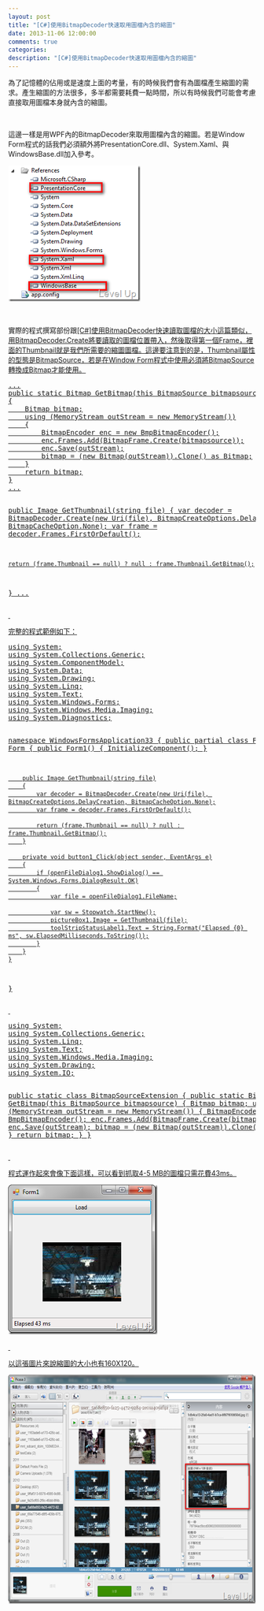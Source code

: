 ```yaml
---
layout: post
title: "[C#]使用BitmapDecoder快速取用圖檔內含的縮圖"
date: 2013-11-06 12:00:00
comments: true
categories: 
description: "[C#]使用BitmapDecoder快速取用圖檔內含的縮圖"
---
```

<p>為了記憶體的佔用或是速度上面的考量，有的時候我們會有為圖檔產生縮圖的需求。產生縮圖的方法很多，多半都需要耗費一點時間，所以有時候我們可能會考慮直接取用圖檔本身就內含的縮圖。</p>  <p> </p>  <p>這邊一樣是用WPF內的BitmapDecoder來取用圖檔內含的縮圖。若是Window Form程式的話我們必須額外將PresentationCore.dll、System.Xaml、與WindowsBase.dll加入參考。</p>  <p><img style="border-bottom: 0px; border-left: 0px; border-top: 0px; border-right: 0px" border="0" alt="image" src="\images\posts\1a7e9067-1d43-442b-8abc-ade0e9502262\image_thumb_2.png" width="269" height="276" /></a> </p>  <p> </p>  <p>實際的程式撰寫部份跟<a href="http://www.dotblogs.com.tw/larrynung/archive/2012/09/05/74627.aspx">[C#]使用BitmapDecoder快速讀取圖檔的大小這篇類似，用BitmapDecoder.Create將要讀取的圖檔位置帶入，然後取得第一個Frame，裡面的Thumbnail就是我們所需要的縮圖圖檔。這邊要注意到的是，Thumbnail屬性的型態是BitmapSource，若是在Window Form程式中使用必須將BitmapSource轉換成Bitmap才能使用。</p>  <p>   </p><div style="padding-bottom: 0px; margin: 0px; padding-left: 0px; padding-right: 0px; display: inline; float: none; padding-top: 0px" id="scid:812469c5-0cb0-4c63-8c15-c81123a09de7:10bf3f0e-c870-48f8-b45e-13fbad8da60f" class="wlWriterSmartContent"><pre name="code" class="c#">...
public static Bitmap GetBitmap(this BitmapSource bitmapsource)
{
	Bitmap bitmap;
	using (MemoryStream outStream = new MemoryStream())
	{
		BitmapEncoder enc = new BmpBitmapEncoder();
		enc.Frames.Add(BitmapFrame.Create(bitmapsource));
		enc.Save(outStream);
		bitmap = (new Bitmap(outStream)).Clone() as Bitmap;
	}
	return bitmap;
}
...

public Image GetThumbnail(string file)
{
	var decoder = BitmapDecoder.Create(new Uri(file), BitmapCreateOptions.DelayCreation, BitmapCacheOption.None);
	var frame = decoder.Frames.FirstOrDefault();

	return (frame.Thumbnail == null) ? null : frame.Thumbnail.GetBitmap();
}
...</pre></div>


<p> </p>

<p>完整的程式範例如下：</p>

<div style="padding-bottom: 0px; margin: 0px; padding-left: 0px; padding-right: 0px; display: inline; float: none; padding-top: 0px" id="scid:812469c5-0cb0-4c63-8c15-c81123a09de7:ef63d9b3-5a04-4bb0-832d-06b9d662f017" class="wlWriterSmartContent"><pre name="code" class="c#">using System;
using System.Collections.Generic;
using System.ComponentModel;
using System.Data;
using System.Drawing;
using System.Linq;
using System.Text;
using System.Windows.Forms;
using System.Windows.Media.Imaging;
using System.Diagnostics;

namespace WindowsFormsApplication33
{
	public partial class Form1 : Form
	{
		public Form1()
		{
			InitializeComponent();
		}

		public Image GetThumbnail(string file)
		{
			var decoder = BitmapDecoder.Create(new Uri(file), BitmapCreateOptions.DelayCreation, BitmapCacheOption.None);
			var frame = decoder.Frames.FirstOrDefault();

			return (frame.Thumbnail == null) ? null : frame.Thumbnail.GetBitmap();
		}

		private void button1_Click(object sender, EventArgs e)
		{
			if (openFileDialog1.ShowDialog() == System.Windows.Forms.DialogResult.OK)
			{
				var file = openFileDialog1.FileName;

				var sw = Stopwatch.StartNew();
				pictureBox1.Image = GetThumbnail(file);
				toolStripStatusLabel1.Text = String.Format("Elapsed {0} ms", sw.ElapsedMilliseconds.ToString());
			}
		}
	}
}</pre></div>

<p> </p>

<div style="padding-bottom: 0px; margin: 0px; padding-left: 0px; padding-right: 0px; display: inline; float: none; padding-top: 0px" id="scid:812469c5-0cb0-4c63-8c15-c81123a09de7:75d0137a-ae4a-483d-9ca4-06d7b52d9afa" class="wlWriterSmartContent"><pre name="code" class="c#">using System;
using System.Collections.Generic;
using System.Linq;
using System.Text;
using System.Windows.Media.Imaging;
using System.Drawing;
using System.IO;

public static class BitmapSourceExtension
{
	public static Bitmap GetBitmap(this BitmapSource bitmapsource)
	{
		Bitmap bitmap;
		using (MemoryStream outStream = new MemoryStream())
		{
			BitmapEncoder enc = new BmpBitmapEncoder();
			enc.Frames.Add(BitmapFrame.Create(bitmapsource));
			enc.Save(outStream);
			bitmap = (new Bitmap(outStream)).Clone() as Bitmap;
		}
		return bitmap;
	}
}</pre></div>

<p> </p>

<p>程式運作起來會像下面這樣，可以看到抓取4-5 MB的圖檔只需花費43ms。</p>

<p><img style="border-bottom: 0px; border-left: 0px; border-top: 0px; border-right: 0px" border="0" alt="image" src="\images\posts\1a7e9067-1d43-442b-8abc-ade0e9502262\image_thumb.png" width="304" height="304" /> </p>

<p> </p>

<p>以這張圖片來說縮圖的大小也有160X120。</p>

<p><img style="border-bottom: 0px; border-left: 0px; border-top: 0px; border-right: 0px" border="0" alt="image" src="\images\posts\1a7e9067-1d43-442b-8abc-ade0e9502262\image_thumb_1.png" width="644" height="465" /></p>